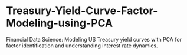 # Treasury-Yield-Curve-Factor-Modeling-using-PCA
Financial Data Science: Modeling US Treasury yield curves with PCA for factor identification and understanding interest rate dynamics.
